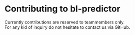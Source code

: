 # Contributing to bl-predictor
Currently contributions are reserved to teammembers only.  
For any kid of inquiry do not hesitate to contact us via GitHub.
